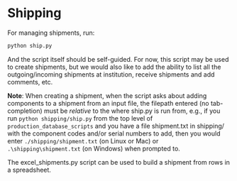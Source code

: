 Shipping
========

For managing shipments, run:

```bash
python ship.py
````
And the script itself should be self-guided. For now, this script may be used to create shipments, but we would also like to add the ability to list all the outgoing/incoming shipments at institution, receive shipments and add comments, etc.

**Note**: When creating a shipment, when the script asks about adding components to a shipment from an input file, the filepath entered (no tab-completion) must be *relative* to the where ship.py is run from, e.g., if you run `python shipping/ship.py` from the top level of `production_database_scripts` and you have a file shipment.txt in shipping/ with the component codes and/or serial numbers to add, then you would enter `./shipping/shipment.txt` (on Linux or Mac) or `.\shipping\shipment.txt` (on Windows) when prompted to.

The excel_shipments.py script can be used to build a shipment from
rows in a spreadsheet.

